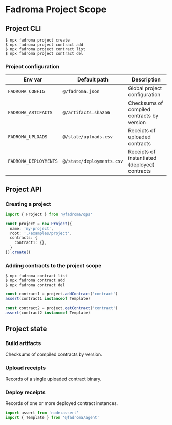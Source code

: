 # Fadroma Project Scope

## Project CLI

```shell
$ npx fadroma project create
$ npx fadroma project contract add
$ npx fadroma project contract list
$ npx fadroma project contract del
```

### Project configuration

|Env var|Default path|Description|
|-|-|-|
|`FADROMA_CONFIG`     |`@/fadroma.json`          |Global project configuration|
|`FADROMA_ARTIFACTS`  |`@/artifacts.sha256`      |Checksums of compiled contracts by version|
|`FADROMA_UPLOADS`    |`@/state/uploads.csv`     |Receipts of uploaded contracts|
|`FADROMA_DEPLOYMENTS`|`@/state/deployments.csv` |Receipts of instantiated (deployed) contracts|

## Project API

### Creating a project

```typescript
import { Project } from '@fadroma/ops'

const project = new Project({
  name: 'my-project',
  root: './examples/project',
  contracts: {
    contract1: {},
  }
}).create()
```

### Adding contracts to the project scope

```shell
$ npx fadroma contract list
$ npx fadroma contract add
$ npx fadroma contract del
```

```typescript
const contract1 = project.addContract('contract')
assert(contract1 instanceof Template)

const contract2 = project.getContract('contract')
assert(contract2 instanceof Template)
```

## Project state

### Build artifacts

Checksums of compiled contracts by version.

### Upload receipts

Records of a single uploaded contract binary.

### Deploy receipts

Records of one or more deployed contract instances.

```typescript
import assert from 'node:assert'
import { Template } from '@fadroma/agent'
```
